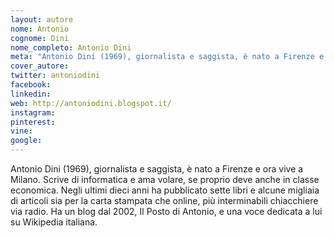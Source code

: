 ```yaml
---
layout: autore
nome: Antonio
cognome: Dini
nome_completo: Antonio Dini
meta: "Antonio Dini (1969), giornalista e saggista, è nato a Firenze e ora vive a Milano. Scrive di informatica e ama volare, se proprio deve anche in classe economica. Negli ultimi dieci anni ha pubblicato sette libri e alcune migliaia di articoli sia per la carta stampata che online, più interminabili chiacchiere via radio. Ha un blog dal 2002, Il Posto di Antonio, e una voce dedicata a lui su Wikipedia italiana."
cover_autore:
twitter: antoniodini
facebook:
linkedin:
web: http://antoniodini.blogspot.it/
instagram:
pinterest:
vine:
google:
---
```


Antonio Dini (1969), giornalista e saggista, è nato a Firenze e ora vive a Milano. Scrive di informatica e ama volare, se proprio deve anche in classe economica. Negli ultimi dieci anni ha pubblicato sette libri e alcune migliaia di articoli sia per la carta stampata che online, più interminabili chiacchiere via radio. Ha un blog dal 2002, Il Posto di Antonio, e una voce dedicata a lui su Wikipedia italiana.
